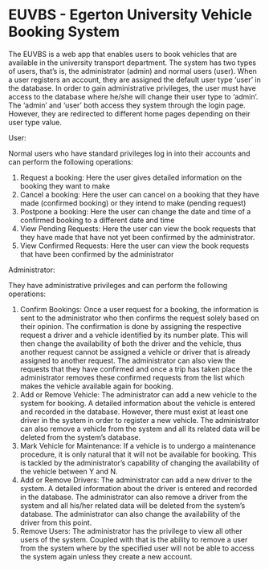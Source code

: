 # EUVBS - Egerton University Vehicle Booking System

The EUVBS is a web app that enables users to book vehicles that are available in the university transport department.
 The system has two types of users, that’s is, the administrator (admin) and normal users (user).
When a user registers an account, they are assigned the default user type ‘user’ in the database.
In order to gain administrative privileges, the user must have access to the database where he/she will change their user type to ‘admin’.
The ‘admin’ and ‘user’ both access they system through the login page. However, they are redirected to different home pages depending on
their user type value.

User:

Normal users who have standard privileges log in into their accounts and can perform the following operations:

1.	Request a booking:
	Here the user gives detailed information on the booking they want to make
2.	Cancel a booking:
	Here the user can cancel on a booking that they have made (confirmed booking) or they intend to make (pending request)
3.	Postpone a booking:
	Here the user can change the date and time of a confirmed booking to a different date and time
4.	View Pending Requests:
	Here the user can view the book requests that they have made that have not yet been confirmed by the administrator.
5.	View Confirmed Requests:
	Here the user can view the book requests that have been confirmed by the administrator

Administrator:

They have administrative privileges and can perform the following operations:

1.	Confirm Bookings:
	Once a user request for a booking, the information is sent to the administrator who then confirms the request solely based on 
	their opinion. The confirmation is done by assigning the respective request a driver and a vehicle identified by its number plate.
	This will then change the availability of both the driver and the vehicle, thus another request cannot be assigned a vehicle or driver
	that is already assigned to another request. The administrator can also view the requests that they have confirmed and once a trip has
	taken place the administrator removes these confirmed requests from the list which makes the vehicle available again for booking.
2.	Add or Remove Vehicle:
	The administrator can add a new vehicle to the system for booking. A detailed information about the vehicle is entered and recorded in 
	the database. However, there must exist at least one driver in the system in order to register a new vehicle. The administrator can also
	remove a vehicle from the system and all its related data will be deleted from the system’s database. 
3.	Mark Vehicle for Maintenance:
	If a vehicle is to undergo a maintenance procedure, it is only natural that it will not be available for booking. This is tackled by the
	administrator’s capability of changing the availability of the vehicle between Y and N.
4.	Add or Remove Drivers:
	The administrator can add a new driver to the system. A detailed information about the driver is entered and recorded in the database. 
	The administrator can also remove a driver from the system and all his/her related data will be deleted from the system’s database. 
	The administrator can also change the availability of the driver from this point.
5.	Remove Users:
	The administrator has the privilege to view all other users of the system. Coupled with that is the ability to remove a user from the 
	system where by the specified user will not be able to access the system again unless they create a new account.
